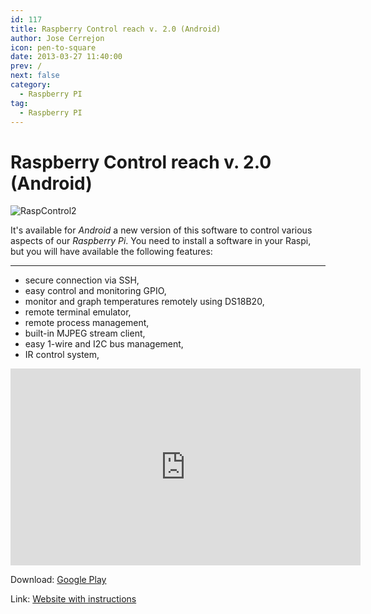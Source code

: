 ```yaml
---
id: 117
title: Raspberry Control reach v. 2.0 (Android)
author: Jose Cerrejon
icon: pen-to-square
date: 2013-03-27 11:40:00
prev: /
next: false
category:
  - Raspberry PI
tag:
  - Raspberry PI
---
```


# Raspberry Control reach v. 2.0 (Android)

![RaspControl2](/images/raspberry_control_2.jpg)

It's available for *Android* a new version of this software to control various aspects of our *Raspberry Pi*. You need to install a software in your Raspi, but you will have available the following features:

- - -

* secure connection via SSH,
* easy control and monitoring GPIO,
* monitor and graph temperatures remotely using DS18B20,
* remote terminal emulator,
* remote process management,
* built-in MJPEG stream client,
* easy 1-wire and I2C bus management,
* IR control system,

<iframe width="560" height="315" src="http://www.youtube.com/embed/CQX_3g62is4" frameborder="0" allowfullscreen></iframe>


Download: [Google Play](https://play.google.com/store/apps/details?id=com.skalski.raspberry.control)

Link: [Website with instructions](http://lukasz-skalski.com/index.php/projekty-inne/raspberry-control-control-raspberry-pi-with-your-android-device.html)